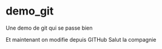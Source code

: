 # demo_git
Une demo de git qui se passe bien

Et maintenant on modifie depuis GITHub
Salut la compagnie
